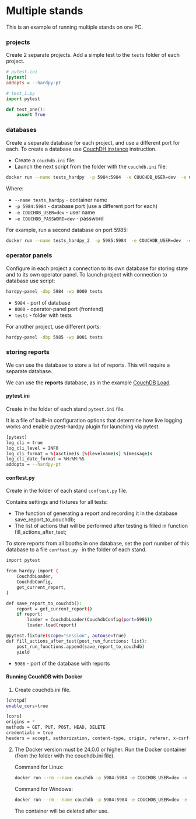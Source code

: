# Multiple stands

This is an example of running multiple stands on one PC.

### projects

Create 2 separate projects. Add a simple test to the `tests` folder of each project.

```ini
# pytest.ini
[pytest]
addopts = --hardpy-pt
```

```python
# test_1.py
import pytest

def test_one():
    assert True
```

### databases

Create a separate database for each project, and use a different port for each.
To create a database use [CouchDH instance](../documentation/database.md#couchdb-instance) instruction.

* Create a `couchdb.ini` file:
* Launch the next script from the folder with the `couchdb.ini` file:

```bash
docker run --name tests_hardpy  -p 5984:5984  -e COUCHDB_USER=dev  -e COUCHDB_PASSWORD=dev  -v ./couchdb.ini:/opt/couchdb/etc/local.ini  couchdb:3.3
```
Where:

* `--name tests_hardpy` - container name
* `-p 5984:5984` - database port (use a different port for each)
* `-e COUCHDB_USER=dev` - user name
* `-e COUCHDB_PASSWORD=dev` - password

For example, run a second database on port 5985:
```bash
docker run --name tests_hardpy_2  -p 5985:5984  -e COUCHDB_USER=dev  -e COUCHDB_PASSWORD=dev  -v ./couchdb.ini:/opt/couchdb/etc/local.ini  couchdb:3.3
```

### operator panels

Configure in each project a connection to its own database for storing state and to its own operator panel.
To launch project with connection to database use script:

```bash
hardpy-panel -dbp 5984 -wp 8000 tests
```

* `5984` - port of database
* `8000` - operator-panel port (frontend)
* `tests` - folder with tests

For another project, use different ports:

```bash
hardpy-panel -dbp 5985 -wp 8001 tests
```

### storing reports

We can use the database to store a list of reports. This will require a separate database.

We can use the **reports** database, as in the example [CouchDB Load](couchdb_load.md).


#### pytest.ini

Create in the folder of each stand `pytest.ini` file.

It is a file of built-in configuration options that determine how live logging works and enable pytest-hardpy plugin for launching via pytest.

```bash
[pytest]
log_cli = true
log_cli_level = INFO
log_cli_format = %(asctime)s [%(levelname)s] %(message)s
log_cli_date_format = %H:%M:%S
addopts = --hardpy-pt
```

#### conftest.py

Create in the folder of each stand `conftest.py` file.

Contains settings and fixtures for all tests:

* The function of generating a report and recording it in the database save_report_to_couchdb;
* The list of actions that will be performed after testing is filled in function fill_actions_after_test;

To store reports from all booths in one database, set the port number 
of this database to a file `conftest.py ` in the folder of each stand.

```bash
import pytest

from hardpy import (
    CouchdbLoader,
    CouchdbConfig,
    get_current_report,
)

def save_report_to_couchdb():
    report = get_current_report()
    if report:
        loader = CouchdbLoader(CouchdbConfig(port=5986))
        loader.load(report)

@pytest.fixture(scope="session", autouse=True)
def fill_actions_after_test(post_run_functions: list):
    post_run_functions.append(save_report_to_couchdb)
    yield
```

* `5986` - port of the database with reports


#### Running CouchDB with Docker

1. Create couchdb.ini file.

```bash
[chttpd]
enable_cors=true

[cors]
origins = *
methods = GET, PUT, POST, HEAD, DELETE
credentials = true
headers = accept, authorization, content-type, origin, referer, x-csrf-token
```

2. The Docker version must be 24.0.0 or higher. Run the Docker container (from the folder with the couchdb.ini file).

    Command for Linux:

    ```bash
    docker run --rm --name couchdb -p 5984:5984 -e COUCHDB_USER=dev -e COUCHDB_PASSWORD=dev -v ./couchdb.ini:/opt/couchdb/etc/local.ini couchdb:3.3
    ```

    Command for Windows:

    ```bash
    docker run --rm --name couchdb -p 5984:5984 -e COUCHDB_USER=dev -e COUCHDB_PASSWORD=dev -v .\couchdb.ini:/opt/couchdb/etc/local.ini couchdb:3.3.2
    ```

    The container will be deleted after use.


